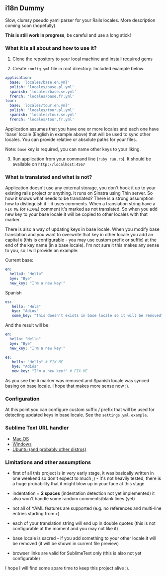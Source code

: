 ## i18n Dummy

Slow, clumsy pseudo yaml parser for your Rails locales. More description coming soon (hopefully).

**This is still work in progress**, be careful and use a long stick!

### What it is all about and how to use it?

1. Clone the repository to your local machine and install required gems

2. Create `config.yml` file in root directory. Included example below:

``` yaml
application:
  base: 'locales/base.en.yml'
  polish: 'locales/base.pl.yml'
  spanish: 'locales/base.se.yml'
  french: 'locales/base.fr.yml'
tour:
  base: 'locales/tour.en.yml'
  polish: 'locales/tour.pl.yml'
  spanish: 'locales/tour.se.yml'
  french: 'locales/tour.fr.yml'
```

Application assumes that you have one or more locales and each one have 'base' locale (English in example above) that will be used to sync other locales. You can provide relative or absolute paths for your files.

Note: `base` key is required, you can name other keys to your liking.

3. Run application from your command line (`ruby run.rb`). It should be available on `http://localhost:4567`

### What is translated and what is not?

Application doesn't use any external storage, you don't hook it up to your existing rails project or anything. It runs on Sinatra using Thin server. So how it knows what needs to be translated? There is a strong assumption how to distinguish it - it uses comments. When a translation string have a `FIX ME` (or `FIXME`) comment it's marked as not translated. So when you add new key to your base locale it will be copied to other locales with that marker.

There is also a way of updating keys in base locale. When you modify base translation and you want to overwrite that key in other locale you add an capital `U` (this is configurable - you may use custom prefix or suffix) at the end of the key name (in a base locale). I'm not sure it this makes any sense to you, so I will provide an example:

Current base:
``` yaml
en:
  helloU: "Hello"
  bye: "Bye"
  new_key: "I'm a new key!"
```

Spanish
``` yaml
es:
   hello: "Hola"
   bye: "Adiós"
   some_key: "This doesn't exists in base locale so it will be removed"
```

And the result will be:

``` yaml
en:
  hello: "Hello"
  bye: "Bye"
  new_key: "I'm a new key!"
```

``` yaml
es:
   hello: "Hello" # FIX ME
   bye: "Adiós"
   new_key: "I'm a new key!" # FIX ME
```

As you see the `U` marker was removed and Spanish locale was synced basing on base locale. I hope that makes more sense now :).

### Configuration

At this point you can configure custom suffix / prefix that will be used for detecting updated keys in base locale. See the `settings.yml.example`.

### Sublime Text URL handler

* [Mac OS][1]
* [Windows][2]
* [Ubuntu (and probably other distros)][3]

### Limitations and other assumptions

* first of all this project is in very early stage, it was basically written in one weekend so don't expect to much ;) - it's not heavily tested, there is a huge probability that it might blow up in your face at this stage

* indentation = __2 spaces__ (indentation detection not yet implemented) it also won't handle some random comments/blank lines (yet)

* not all of YAML features are supported (e.g. no references and multi-line entries starting from `>`)

* each of your translation string will end up in double quotes (this is not configurable at the moment and you may not like it)

* base locale is sacred - if you add something to your other locale it will be removed (it will be shown in current file preview)

* browser links are valid for SublimeText only (this is also not yet configurable)


I hope I will find some spare time to keep this project alive :).

[1]: https://github.com/asuth/subl-handler
[2]: https://bitbucket.org/sublimator/sublimeprotocol/overview
[3]: http://stackoverflow.com/a/14775172/1461766
